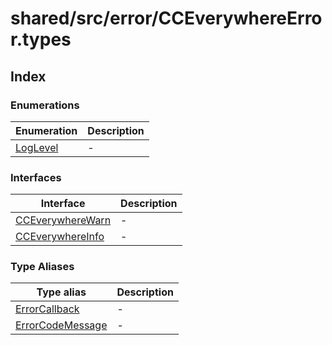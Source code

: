 # shared/src/error/CCEverywhereError.types

## Index

### Enumerations

| Enumeration | Description |
| ------ | ------ |
| [LogLevel](enumerations/log-level/index.md) | - |

### Interfaces

| Interface | Description |
| ------ | ------ |
| [CCEverywhereWarn](interfaces/cc-everywhere-warn/index.md) | - |
| [CCEverywhereInfo](interfaces/cc-everywhere-info/index.md) | - |

### Type Aliases

| Type alias | Description |
| ------ | ------ |
| [ErrorCallback](type-aliases/error-callback/index.md) | - |
| [ErrorCodeMessage](type-aliases/error-code-message.md) | - |
